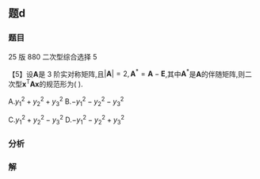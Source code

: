 ## 题d
### 题目
25 版 880 二次型综合选择 5 

【5】设$\mathbf{A}$是 3 阶实对称矩阵,且$| \mathbf{A}|  = 2,{\mathbf{A}}^{ * } = \mathbf{A} - \mathbf{E}$,其中${\mathbf{A}}^{ * }$是$\mathbf{A}$的伴随矩阵,则二次型${\mathbf{x}}^{\mathrm{T}}\mathbf{A}\mathbf{x}$的规范形为(   ).

A.${y}_{1}^{2} + {y}_{2}^{2} + {y}_{3}^{2}$  B.$- {y}_{1}^{2} - {y}_{2}^{2} - {y}_{3}^{2}$

C.${y}_{1}^{2} + {y}_{2}^{2} - {y}_{3}^{2}$  D.$- {y}_{1}^{2} - {y}_{2}^{2} + {y}_{3}^{2}$
### 分析

### 解